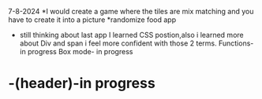 7-8-2024
*I would create a game where the tiles are mix matching and you have to create it into a picture
*randomize food app 
* still thinking about last app
I learned CSS postion,also i learned more about Div and span i feel more confident with those 2 terms.
Functions- in progress 
Box mode- in progress 
<h1>-(header)-in progress
